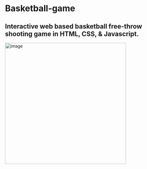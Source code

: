 # Basketball-game

## Interactive web based basketball free-throw shooting game in HTML, CSS, & Javascript.
<img width="400" alt="image" src="https://github.com/user-attachments/assets/9001c2bc-1db1-4e09-8b20-1c05070a8504" />
